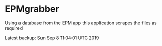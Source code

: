 # EPMgrabber
Using a database from the EPM app this application scrapes the files as required


Latest backup: Sun Sep 8 11:04:01 UTC 2019
